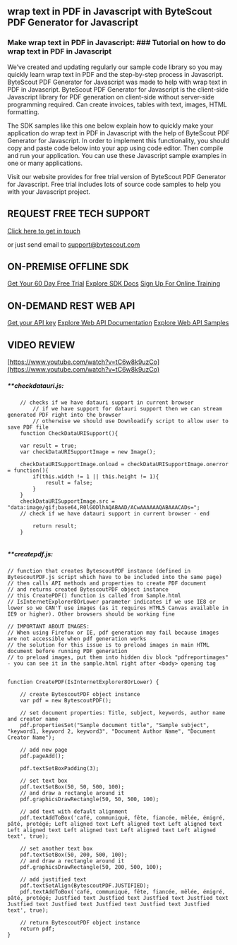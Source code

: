 ## wrap text in PDF in Javascript with ByteScout PDF Generator for Javascript

### Make wrap text in PDF in Javascript: ### Tutorial on how to do wrap text in PDF in Javascript

We’ve created and updating regularly our sample code library so you may quickly learn wrap text in PDF and the step-by-step process in Javascript. ByteScout PDF Generator for Javascript was made to help with wrap text in PDF in Javascript. ByteScout PDF Generator for Javascript is the client-side Javascript library for PDF generation on client-side without server-side programming required. Can create invoices, tables with text, images, HTML formatting.

The SDK samples like this one below explain how to quickly make your application do wrap text in PDF in Javascript with the help of ByteScout PDF Generator for Javascript. In order to implement this functionality, you should copy and paste code below into your app using code editor. Then compile and run your application. You can use these Javascript sample examples in one or many applications.

Visit our website provides for free trial version of ByteScout PDF Generator for Javascript. Free trial includes lots of source code samples to help you with your Javascript project.

## REQUEST FREE TECH SUPPORT

[Click here to get in touch](https://bytescout.zendesk.com/hc/en-us/requests/new?subject=ByteScout%20PDF%20Generator%20for%20Javascript%20Question)

or just send email to [support@bytescout.com](mailto:support@bytescout.com?subject=ByteScout%20PDF%20Generator%20for%20Javascript%20Question) 

## ON-PREMISE OFFLINE SDK 

[Get Your 60 Day Free Trial](https://bytescout.com/download/web-installer?utm_source=github-readme)
[Explore SDK Docs](https://bytescout.com/documentation/index.html?utm_source=github-readme)
[Sign Up For Online Training](https://academy.bytescout.com/)


## ON-DEMAND REST WEB API

[Get your API key](https://pdf.co/documentation/api?utm_source=github-readme)
[Explore Web API Documentation](https://pdf.co/documentation/api?utm_source=github-readme)
[Explore Web API Samples](https://github.com/bytescout/ByteScout-SDK-SourceCode/tree/master/PDF.co%20Web%20API)

## VIDEO REVIEW

[https://www.youtube.com/watch?v=tC6w8k9uzCo](https://www.youtube.com/watch?v=tC6w8k9uzCo)




<!-- code block begin -->

##### ****checkdatauri.js:**
    
```
	// checks if we have datauri support in current browser
        // if we have support for datauri support then we can stream generated PDF right into the browser
        // otherwise we should use Downloadify script to allow user to save PDF file
	function CheckDataURISupport(){

	var result = true;
	var checkDataURISupportImage = new Image();

	checkDataURISupportImage.onload = checkDataURISupportImage.onerror = function(){
		if(this.width != 1 || this.height != 1){
			result = false;
		}
	}
	checkDataURISupportImage.src = "data:image/gif;base64,R0lGODlhAQABAAD/ACwAAAAAAQABAAACADs=";
	// check if we have datauri support in current browser - end

		return result;
	}


```

<!-- code block end -->    

<!-- code block begin -->

##### ****createpdf.js:**
    
```
// function that creates BytescoutPDF instance (defined in BytescoutPDF.js script which have to be included into the same page)
// then calls API methods and properties to create PDF document
// and returns created BytescoutPDF object instance
// this CreatePDF() function is called from Sample.html
// IsInternetExplorer8OrLower parameter indicates if we use IE8 or lower so we CAN'T use images (as it requires HTML5 Canvas available in IE9 or higher). Other browsers should be working fine

// IMPORTANT ABOUT IMAGES: 
// When using Firefox or IE, pdf generation may fail because images are not accessible when pdf generation works
// the solution for this issue is to preload images in main HTML document before running PDF generation
// to preload images, put them into hidden div block "pdfreportimages" - you can see it in the sample.html right after <body> opening tag


function CreatePDF(IsInternetExplorer8OrLower) {

    // create BytescoutPDF object instance
    var pdf = new BytescoutPDF();

    // set document properties: Title, subject, keywords, author name and creator name
    pdf.propertiesSet("Sample document title", "Sample subject", "keyword1, keyword 2, keyword3", "Document Author Name", "Document Creator Name");

    // add new page
    pdf.pageAdd();

	pdf.textSetBoxPadding(3);
	
    // set text box
    pdf.textSetBox(50, 50, 500, 100);
    // and draw a rectangle around it
    pdf.graphicsDrawRectangle(50, 50, 500, 100);

    // add text with default alignment
    pdf.textAddToBox('café, communiqué, fête, fiancée, mêlée, émigré, pâté, protégé; Left aligned text Left aligned text Left aligned text Left aligned text Left aligned text Left aligned text Left aligned text', true);

    // set another text box
    pdf.textSetBox(50, 200, 500, 100);
    // and draw a rectangle around it
    pdf.graphicsDrawRectangle(50, 200, 500, 100);

    // add justified text
    pdf.textSetAlign(BytescoutPDF.JUSTIFIED);
    pdf.textAddToBox('café, communiqué, fête, fiancée, mêlée, émigré, pâté, protégé; Justfied text Justfied text Justfied text Justfied text Justfied text Justfied text Justfied text Justfied text Justfied text', true);

    // return BytescoutPDF object instance
    return pdf;
}


```

<!-- code block end -->